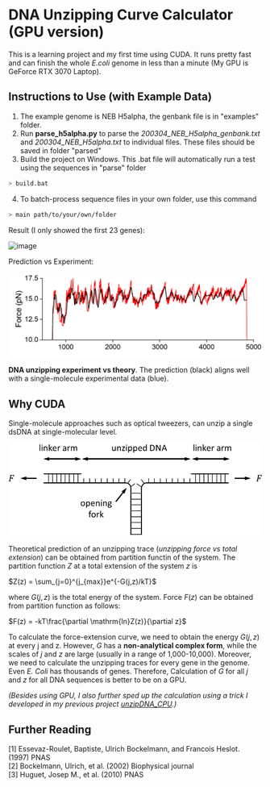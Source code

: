 # DNA Unzipping Curve Calculator (GPU version)  

This is a learning project and my first time using CUDA. It runs pretty fast and can finish the whole *E.coli*  genome in less than a minute (My GPU is GeForce RTX 3070 Laptop).  

## Instructions to Use (with Example Data)  

1. The example genome is NEB H5alpha, the genbank file is in "examples" folder.  
2. Run **parse_h5alpha.py** to parse the *200304_NEB_H5alpha_genbank.txt* and *200304_NEB_H5alpha.txt* to individual files. These files should be saved in folder "parsed"  
3. Build the project on Windows. This .bat file will automatically run a test using the sequences in "parse" folder  

```bash
> build.bat
```

4. To batch-process sequence files in your own folder, use this command  

```bash
> main path/to/your/own/folder
```

Result (I only showed the first 23 genes):  

![image](reference/result.svg)

Prediction vs Experiment:

![image](reference/theory_vs_experiment.png)

**DNA unzipping experiment vs theory**. The prediction (black) aligns well with a single-molecule experimental data (blue).  

## Why CUDA  

Single-molecule approaches such as optical tweezers, can unzip a single dsDNA at single-molecular level. 

![image](reference/sm_DNA_unzipping_exp_schematics.png)  

Theoretical prediction of an unzipping trace (*unzipping force vs total extension*) can be obtained from partition functin of the system. The partition function $Z$ at a total extension of the system $z$ is

$Z(z) = \sum_{j=0}^{j_{max}}e^{-G(j,z)/kT}$

where $G(j,z)$ is the total energy of the system. Force $F(z)$ can be obtained from partition function as follows:  

$F(z) = -kT\frac{\partial \mathrm{ln}Z(z)}{\partial z}$

To calculate the force-extension curve, we need to obtain the energy $G(j,z)$ at every j and z. However, $G$ has a **non-analytical complex form**, while the scales of $j$ and $z$ are large (usually in a range of 1,000-10,000). Moreover, we need to calculate the unzipping traces for every gene in the genome. Even *E. Coli* has thousands of genes. Therefore, Calculation of $G$ for all $j$ and $z$ for all DNA sequences is better to be on a GPU.  

*(Besides using GPU, I also further sped up the calculation using a trick I developed in my previous project [unzipDNA_CPU](https://github.com/Taomihog/unzipDNA_CPU).)*

## Further Reading  

[1] Essevaz-Roulet, Baptiste, Ulrich Bockelmann, and Francois Heslot. (1997) PNAS  
[2] Bockelmann, Ulrich, et al. (2002) Biophysical journal  
[3] Huguet, Josep M., et al. (2010) PNAS  

